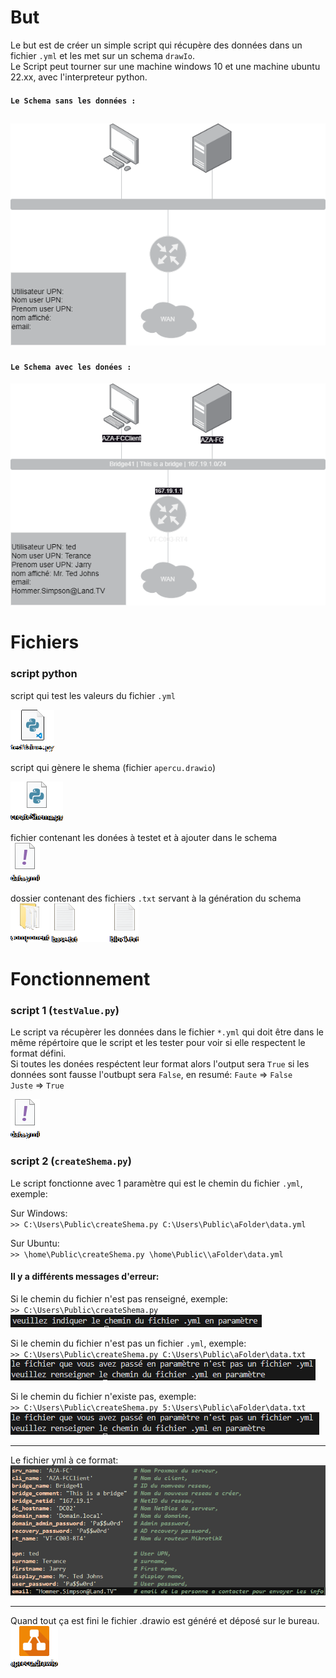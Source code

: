 # But
Le but est de créer un simple script qui récupère des données dans un fichier `.yml` et les met sur un schema `drawIo`.  
Le Script peut tourner sur une machine windows 10 et une machine ubuntu 22.xx, avec l'interpreteur python.

#### `Le Schema sans les données :`
![shema1](imageForReadMe/aprecu1.png)
---
#### `Le Schema avec les donées :`
![shema2](imageForReadMe/aprecu2.png)

# Fichiers

### script python  
script qui test les valeurs du fichier `.yml`

![script](imageForReadMe/scriptTest.png)

script qui gènere le shema (fichier `apercu.drawio`)

![script](imageForReadMe/script.png)

fichier contenant les donées à testet et à ajouter dans le schema  
![yml](imageForReadMe/yml.png)

dossier contenant des fichiers `.txt` servant à la génération du schema  
![component](imageForReadMe/component.png)
![txtFiles](imageForReadMe/txtFiles.png)
# Fonctionnement

### script 1 (`testValue.py`)

Le script va récupèrer les données dans le fichier `*.yml` qui doit être dans le même répértoire que le script et les tester pour voir si elle respectent le format défini.  
Si toutes les donées respéctent leur format alors l'output sera `True` si les données sont fausse l'outbupt sera `False`, en resumé:
`Faute` => `False`  
`Juste` => `True`

![yml](imageForReadMe/yml.png)

### script 2 (`createShema.py`)

Le script fonctionne avec 1 paramètre qui est le chemin du fichier `.yml`, exemple:

Sur Windows:  
`>> C:\Users\Public\createShema.py C:\Users\Public\aFolder\data.yml`

Sur Ubuntu:  
`>> \home\Public\createShema.py \home\Public\\aFolder\data.yml`

#### Il y a différents messages d'erreur:

 Si le chemin du fichier n'est pas renseigné, exemple:  
`>> C:\Users\Public\createShema.py`  
![errorNoParameter](imageForReadMe/errorNoParameter.png)  


Si le chemin du fichier n'est pas un fichier `.yml`, exemple:  
`>> C:\Users\Public\createShema.py C:\Users\Public\aFolder\data.txt`   
![errorNotYml](imageForReadMe/errorNotYml.png)

Si le chemin du fichier n'existe pas, exemple:  
`>> C:\Users\Public\createShema.py 5:\Users\Public\aFolder\data.txt`   
![errorYmlNotExist](imageForReadMe/errorYmlNotExist.png)

---

Le fichier yml à ce format:  
![ymlContent](imageForReadMe/ymlContent.png)

---

Quand tout ça est fini le fichier .drawio est généré et déposé sur le bureau.  
![drawIoFile](imageForReadMe/drawIoFile.png)